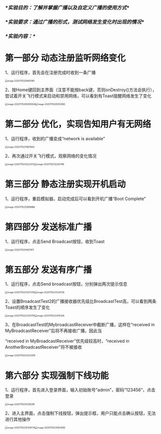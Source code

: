 ### ***\*实验目的：了解并掌握广播以及自定义广播的使用方式\****

### ***\*实验要求：通过广播的形式，测试网络发生变化时出现的情况\****

### ***\*实验内容：\****

# 第一部分 动态注册监听网络变化

1、运行程序，首先会在注册完成时收到一条广播

<img src="实验7报告.assets/image-20201115204641461.png" alt="image-20201115204641461" style="zoom:50%;" />

2、按Home键回到主界面（注意不能按back键，否则onDestroy()方法会执行），尝试着开关飞行模式来启动和禁用网络，可以看到有Toast提醒网络发生了变化

<img src="实验7报告.assets/image-20201115205009304.png" alt="image-20201115205009304" style="zoom:50%;" /><img src="实验7报告.assets/image-20201115205102892.png" alt="image-20201115205102892" style="zoom:50%;" />

# 第二部分 优化，实现告知用户有无网络

1、运行程序，收到的广播变成“network is available”

<img src="实验7报告.assets/image-20201115211957844.png" alt="image-20201115211957844" style="zoom:50%;" />

2、再次通过开关飞行模式，观察网络的变化情况

<img src="实验7报告.assets/image-20201115212222031.png" alt="image-20201115212222031" style="zoom:50%;" /><img src="实验7报告.assets/image-20201115212243796.png" alt="image-20201115212243796" style="zoom:50%;" />

# 第三部分 静态注册实现开机启动

1、运行程序，重启模拟器，启动完成后可以看到开机广播“Boot Complete”

<img src="实验7报告.assets/image-20201115212909966.png" alt="image-20201115212909966" style="zoom:50%;" />

# 第四部分 发送标准广播

1、运行程序，点击Send Broadcast按钮，收到Toast

<img src="实验7报告.assets/image-20201115214457611.png" alt="image-20201115214457611" style="zoom:50%;" />

# 第五部分 发送有序广播

1、运行程序，点击Send broadcast按钮，分别弹出两次提示信息

<img src="实验7报告.assets/image-20201115221207259.png" alt="image-20201115221207259" style="zoom:50%;" /><img src="实验7报告.assets/image-20201115221234736.png" alt="image-20201115221234736" style="zoom:50%;" />

2、设置BroadcastTest2的广播接收器优先级比BroadcastTest高，可以看到两条Toast的顺序发生了变化

<img src="实验7报告.assets/image-20201115222353791.png" alt="image-20201115222353791" style="zoom:50%;" /><img src="实验7报告.assets/image-20201115222415326.png" alt="image-20201115222415326" style="zoom:50%;" />

3、在BroadcastTest的MybroadcastReceiver中截断广播，这样在“received in MyBroadcastReceiver”后将不再接收广播，因此当

“received in MyBroadcastReceiver”优先级较高时，“received in AnotherBroadcastReceiver”将不被接收

<img src="实验7报告.assets/image-20201115223322459.png" alt="image-20201115223322459" style="zoom:50%;" />

# 第六部分 实现强制下线功能

1、运行程序，首先进入登录界面，输入初始账号“admin”，密码“123456”，点击登录

<img src="实验7报告.assets/image-20201115235316295.png" alt="image-20201115235316295" style="zoom:50%;" />

2、进入主界面，点击强制下线按钮，弹出提示框，用户只能点击确认按钮，无法进行其他操作

<img src="实验7报告.assets/image-20201115235439725.png" alt="image-20201115235439725" style="zoom:50%;" /><img src="实验7报告.assets/image-20201115235453085.png" alt="image-20201115235453085" style="zoom:50%;" />